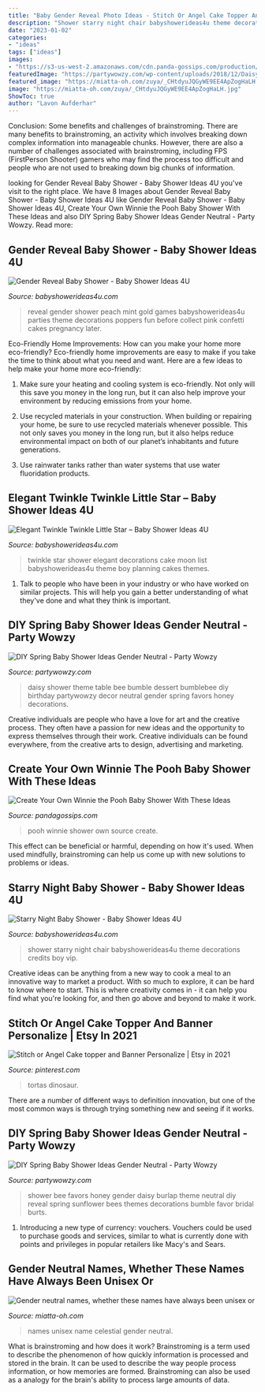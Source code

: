 ```yaml
---
title: "Baby Gender Reveal Photo Ideas - Stitch Or Angel Cake Topper And Banner Personalize"
description: "Shower starry night chair babyshowerideas4u theme decorations credits boy vip"
date: "2023-01-02"
categories:
- "ideas"
tags: ["ideas"]
images:
- "https://s3-us-west-2.amazonaws.com/cdn.panda-gossips.com/production/imgs/images/000/010/849/original.jpg?1540188133"
featuredImage: "https://partywowzy.com/wp-content/uploads/2018/12/Daisy-bumblebee-theme-dessert-table.jpg"
featured_image: "https://miatta-oh.com/zuya/_CHtdyuJQGyWE9EE4ApZogHaLH.jpg"
image: "https://miatta-oh.com/zuya/_CHtdyuJQGyWE9EE4ApZogHaLH.jpg"
ShowToc: true
author: "Lavon Aufderhar"
---
```



Conclusion: Some benefits and challenges of brainstroming.
There are many benefits to brainstroming, an activity which involves breaking down complex information into manageable chunks. However, there are also a number of challenges associated with brainstroming, including FPS (FirstPerson Shooter) gamers who may find the process too difficult and people who are not used to breaking down big chunks of information.

	

		
looking for Gender Reveal Baby Shower - Baby Shower Ideas 4U you've visit to the right place. We have 8 Images about Gender Reveal Baby Shower - Baby Shower Ideas 4U like Gender Reveal Baby Shower - Baby Shower Ideas 4U, Create Your Own Winnie the Pooh Baby Shower With These Ideas and also DIY Spring Baby Shower Ideas Gender Neutral - Party Wowzy. Read more:
		
    
## Gender Reveal Baby Shower - Baby Shower Ideas 4U

<img loading=lazy src="https://babyshowerideas4u.com/wp-content/uploads/2014/06/peach-mint-gold-gender-reveal-baby-shower.jpg" onerror="this.onerror=null;this.src='https://tse4.mm.bing.net/th?id=OIP.qeWQuLhAKKQq4PD0KwcYdAHaLH&amp;pid=15.1';" alt="Gender Reveal Baby Shower - Baby Shower Ideas 4U">

_Source: babyshowerideas4u.com_

>reveal gender shower peach mint gold games babyshowerideas4u parties theme decorations poppers fun before collect pink confetti cakes pregnancy later. 

	

Eco-Friendly Home Improvements: How can you make your home more eco-friendly?
Eco-friendly home improvements are easy to make if you take the time to think about what you need and want. Here are a few ideas to help make your home more eco-friendly:
1. Make sure your heating and cooling system is eco-friendly. Not only will this save you money in the long run, but it can also help improve your environment by reducing emissions from your home.

2. Use recycled materials in your construction. When building or repairing your home, be sure to use recycled materials whenever possible. This not only saves you money in the long run, but it also helps reduce environmental impact on both of our planet’s inhabitants and future generations.

3. Use rainwater tanks rather than water systems that use water fluoridation products.

    
## Elegant Twinkle Twinkle Little Star – Baby Shower Ideas 4U

<img loading=lazy src="https://babyshowerideas4u.com/wp-content/uploads/2016/05/Elegant-Twinkle-Twinkle-Little-Star-Moon-Cake-600x800.jpg" onerror="this.onerror=null;this.src='https://tse1.mm.bing.net/th?id=OIP.-YX7p0a2Gzbf8rdnjlXD_QHaJ4&amp;pid=15.1';" alt="Elegant Twinkle Twinkle Little Star – Baby Shower Ideas 4U">

_Source: babyshowerideas4u.com_

>twinkle star shower elegant decorations cake moon list babyshowerideas4u theme boy planning cakes themes. 

	

1. Talk to people who have been in your industry or who have worked on similar projects. This will help you gain a better understanding of what they've done and what they think is important.

    
## DIY Spring Baby Shower Ideas Gender Neutral - Party Wowzy

<img loading=lazy src="https://partywowzy.com/wp-content/uploads/2018/12/Daisy-bumblebee-theme-dessert-table.jpg" onerror="this.onerror=null;this.src='https://tse4.mm.bing.net/th?id=OIP.rOuzVnc4nz6HnfKS3Q0FeAHaNK&amp;pid=15.1';" alt="DIY Spring Baby Shower Ideas Gender Neutral - Party Wowzy">

_Source: partywowzy.com_

>daisy shower theme table bee bumble dessert bumblebee diy birthday partywowzy decor neutral gender spring favors honey decorations. 

	

Creative individuals are people who have a love for art and the creative process. They often have a passion for new ideas and the opportunity to express themselves through their work. Creative individuals can be found everywhere, from the creative arts to design, advertising and marketing.

    
## Create Your Own Winnie The Pooh Baby Shower With These Ideas

<img loading=lazy src="https://s3-us-west-2.amazonaws.com/cdn.panda-gossips.com/production/imgs/images/000/010/849/original.jpg?1540188133" onerror="this.onerror=null;this.src='https://tse2.mm.bing.net/th?id=OIP.dm4ei1TiS6vDY-prdfu0iAHaJ4&amp;pid=15.1';" alt="Create Your Own Winnie the Pooh Baby Shower With These Ideas">

_Source: pandagossips.com_

>pooh winnie shower own source create. 

	

This effect can be beneficial or harmful, depending on how it's used. When used mindfully, brainstroming can help us come up with new solutions to problems or ideas.

    
## Starry Night Baby Shower - Baby Shower Ideas 4U

<img loading=lazy src="https://babyshowerideas4u.com/wp-content/uploads/2016/09/Starry-Night-Baby-Shower-VIP-Chair.jpg" onerror="this.onerror=null;this.src='https://tse2.mm.bing.net/th?id=OIP.yYQL-fQ6rvio1FWEHlICLQHaJ4&amp;pid=15.1';" alt="Starry Night Baby Shower - Baby Shower Ideas 4U">

_Source: babyshowerideas4u.com_

>shower starry night chair babyshowerideas4u theme decorations credits boy vip. 

	

Creative ideas can be anything from a new way to cook a meal to an innovative way to market a product. With so much to explore, it can be hard to know where to start. This is where creativity comes in - it can help you find what you're looking for, and then go above and beyond to make it work.

    
## Stitch Or Angel Cake Topper And Banner Personalize | Etsy In 2021

<img loading=lazy src="https://i.pinimg.com/736x/b9/2b/1c/b92b1c9f4cff350088597fe0a35e5eb3.jpg" onerror="this.onerror=null;this.src='https://tse2.mm.bing.net/th?id=OIP.RdG4GuuUTEAen49OeOEPUQHaJ3&amp;pid=15.1';" alt="Stitch or Angel Cake topper and Banner Personalize | Etsy in 2021">

_Source: pinterest.com_

>tortas dinosaur. 

	

There are a number of different ways to definition innovation, but one of the most common ways is through trying something new and seeing if it works.

    
## DIY Spring Baby Shower Ideas Gender Neutral - Party Wowzy

<img loading=lazy src="https://partywowzy.com/wp-content/uploads/2018/12/Burlap-daisy-favors.jpg" onerror="this.onerror=null;this.src='https://tse4.mm.bing.net/th?id=OIP.qDCGA0dapp80pHqmoXmKtAHaJ4&amp;pid=15.1';" alt="DIY Spring Baby Shower Ideas Gender Neutral - Party Wowzy">

_Source: partywowzy.com_

>shower bee favors honey gender daisy burlap theme neutral diy reveal spring sunflower bees themes decorations bumble favor bridal burts. 

	

1. Introducing a new type of currency: vouchers. Vouchers could be used to purchase goods and services, similar to what is currently done with points and privileges in popular retailers like Macy's and Sears. 

    
## Gender Neutral Names, Whether These Names Have Always Been Unisex Or

<img loading=lazy src="https://miatta-oh.com/zuya/_CHtdyuJQGyWE9EE4ApZogHaLH.jpg" onerror="this.onerror=null;this.src='https://tse1.mm.bing.net/th?id=OIP.wdpkDrepMSkD1d87JxhNvgAAAA&amp;pid=15.1';" alt="Gender neutral names, whether these names have always been unisex or">

_Source: miatta-oh.com_

>names unisex name celestial gender neutral. 

	

What is brainstroming and how does it work?
Brainstroming is a term used to describe the phenomenon of how quickly information is processed and stored in the brain. It can be used to describe the way people process information, or how memories are formed. Brainstroming can also be used as a analogy for the brain's ability to process large amounts of data.

